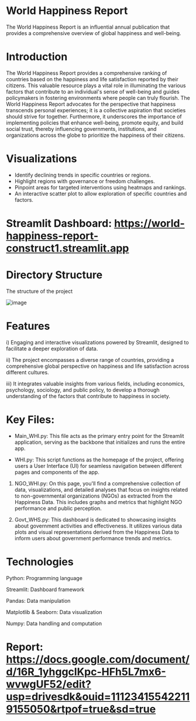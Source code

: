 # World Happiness Report
The World Happiness Report is an influential annual publication that provides a comprehensive overview of global happiness and well-being.

# Introduction
The World Happiness Report provides a comprehensive ranking of countries based on the happiness and life satisfaction reported by their citizens. This valuable resource plays a vital role in illuminating the various factors that contribute to an individual's sense of well-being and guides policymakers in fostering environments where people can truly flourish. The World Happiness Report advocates for the perspective that happiness transcends personal experiences; it is a collective aspiration that societies should strive for together. Furthermore, it underscores the importance of implementing policies that enhance well-being, promote equity, and build social trust, thereby influencing governments, institutions, and organizations across the globe to prioritize the happiness of their citizens.

# Visualizations

- Identify declining trends in specific countries or regions.
- Highlight regions with governance or freedom challenges.
- Pinpoint areas for targeted interventions using heatmaps and rankings.
- An interactive scatter plot to allow exploration of specific countries and factors.


# Streamlit Dashboard:  https://world-happiness-report-construct1.streamlit.app


# Directory Structure
The structure of the project

![image](https://github.com/user-attachments/assets/5eab0505-cbd1-445b-8967-07e6ff7b45e0)

# Features
i) Engaging and interactive visualizations powered by Streamlit, designed to facilitate a deeper exploration of data.  

ii) The project encompasses a diverse range of countries, providing a comprehensive global perspective on happiness and life satisfaction across different cultures.  

iii) It integrates valuable insights from various fields, including economics, psychology, sociology, and public policy, to develop a thorough understanding of the factors that contribute to happiness in society.

# Key Files:
- Main_WHI.py: This file acts as the primary entry point for the Streamlit application, serving as the backbone that initializes and runs the entire app.  

- WHI.py: This script functions as the homepage of the project, offering users a User Interface (UI) for seamless navigation between different pages and components of the app.  
1. NGO_WHI.py: On this page, you'll find a comprehensive collection of data, visualizations, and detailed analyses that focus on insights related to non-governmental organizations (NGOs) as extracted from the Happiness Data. This includes graphs and metrics that highlight NGO performance and public perception.  

2. Govt_WHS.py: This dashboard is dedicated to showcasing insights about government activities and effectiveness. It utilizes various data plots and visual representations derived from the Happiness Data to inform users about government performance trends and metrics.

# Technologies
Python: Programming language

Streamlit: Dashboard framework

Pandas: Data manipulation

Matplotlib & Seaborn: Data visualization

Numpy: Data handling and computation

# Report: https://docs.google.com/document/d/16R_1yhggclKpc-HFh5L7mx6-wvwgUF52/edit?usp=drivesdk&ouid=111234155422119155050&rtpof=true&sd=true




